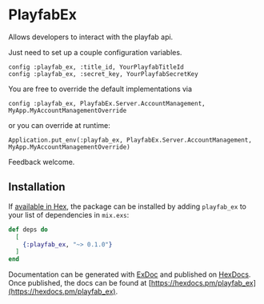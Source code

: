 # PlayfabEx

Allows developers to interact with the playfab api.

Just need to set up a couple configuration variables.

```
config :playfab_ex, :title_id, YourPlayfabTitleId
config :playfab_ex, :secret_key, YourPlayfabSecretKey
```

You are free to override the default implementations via

```
config :playfab_ex, PlayfabEx.Server.AccountManagement, MyApp.MyAccountManagementOverride
```

or you can override at runtime:

```
Application.put_env(:playfab_ex, PlayfabEx.Server.AccountManagement, MyApp.MyAccountManagementOverride)
```

Feedback welcome.

## Installation

If [available in Hex](https://hex.pm/docs/publish), the package can be installed
by adding `playfab_ex` to your list of dependencies in `mix.exs`:

```elixir
def deps do
  [
    {:playfab_ex, "~> 0.1.0"}
  ]
end
```

Documentation can be generated with [ExDoc](https://github.com/elixir-lang/ex_doc)
and published on [HexDocs](https://hexdocs.pm). Once published, the docs can
be found at [https://hexdocs.pm/playfab_ex](https://hexdocs.pm/playfab_ex).

